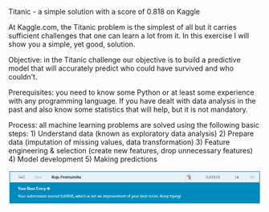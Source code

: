Titanic - a simple solution with a score of 0.818 on Kaggle

At Kaggle.com, the Titanic problem is the simplest of all but it carries sufficient challenges that one can learn a lot from it. In this exercise I will show you a simple, yet good, solution.

Objective: in the Titanic challenge our objective is to build a predictive model that will accurately predict who could have survived and who couldn't.

Prerequisites: you need to know some Python or at least some experience with any programming language. If you have dealt with data analysis in the past and also know some statistics that will help, but it is not mandatory.

Process: all machine learning problems are solved using the following basic steps: 1) Understand data (known as exploratory data analysis) 2) Prepare data (imputation of missing values, data transformation) 3) Feature engineering & selection (create new features, drop unnecessary features) 4) Model development 5) Making predictions

![Screenshot](data/kaggle-ranking.PNG)
